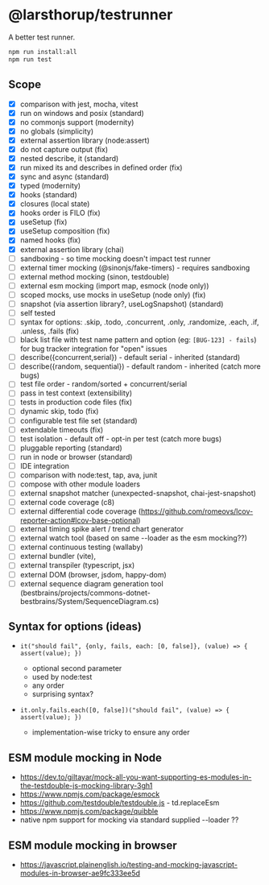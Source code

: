 # @larsthorup/testrunner

A better test runner.

```bash
npm run install:all
npm run test
```

## Scope

- [x] comparison with jest, mocha, vitest
- [x] run on windows and posix (standard)
- [x] no commonjs support (modernity)
- [x] no globals (simplicity)
- [x] external assertion library (node:assert)
- [x] do not capture output (fix)
- [x] nested describe, it (standard)
- [x] run mixed its and describes in defined order (fix)
- [x] sync and async (standard)
- [x] typed (modernity)
- [x] hooks (standard)
- [x] closures (local state)
- [x] hooks order is FILO (fix)
- [x] useSetup (fix)
- [x] useSetup composition (fix)
- [x] named hooks (fix)
- [x] external assertion library (chai)
- [ ] sandboxing - so time mocking doesn't impact test runner
- [ ] external timer mocking (@sinonjs/fake-timers) - requires sandboxing
- [ ] external method mocking (sinon, testdouble)
- [ ] external esm mocking (import map, esmock (node only))
- [ ] scoped mocks, use mocks in useSetup (node only) (fix)
- [ ] snapshot (via assertion library?, useLogSnapshot) (standard)
- [ ] self tested
- [ ] syntax for options: .skip, .todo, .concurrent, .only, .randomize, .each, .if, .unless, .fails (fix)
- [ ] black list file with test name pattern and option (eg: `[BUG-123] - fails`) for bug tracker integration for "open" issues
- [ ] describe({concurrent,serial}) - default serial - inherited (standard)
- [ ] describe({random, sequential}) - default random - inherited (catch more bugs)
- [ ] test file order - random/sorted + concurrent/serial
- [ ] pass in test context (extensibility)
- [ ] tests in production code files (fix)
- [ ] dynamic skip, todo (fix)
- [ ] configurable test file set (standard)
- [ ] extendable timeouts (fix)
- [ ] test isolation - default off - opt-in per test (catch more bugs)
- [ ] pluggable reporting (standard)
- [ ] run in node or browser (standard)
- [ ] IDE integration
- [ ] comparison with node:test, tap, ava, junit
- [ ] compose with other module loaders
- [ ] external snapshot matcher (unexpected-snapshot, chai-jest-snapshot)
- [ ] external code coverage (c8)
- [ ] external differential code coverage (https://github.com/romeovs/lcov-reporter-action#lcov-base-optional)
- [ ] external timing spike alert / trend chart generator
- [ ] external watch tool (based on same --loader as the esm mocking??)
- [ ] external continuous testing (wallaby)
- [ ] external bundler (vite),
- [ ] external transpiler (typescript, jsx)
- [ ] external DOM (browser, jsdom, happy-dom)
- [ ] external sequence diagram generation tool (bestbrains/projects/commons-dotnet-bestbrains/System/SequenceDiagram.cs)

## Syntax for options (ideas)

- `it("should fail", {only, fails, each: [0, false]}, (value) => { assert(value); })`

  - optional second parameter
  - used by node:test
  - any order
  - surprising syntax?

- `it.only.fails.each([0, false])("should fail", (value) => { assert(value); })`
  - implementation-wise tricky to ensure any order

## ESM module mocking in Node

- https://dev.to/giltayar/mock-all-you-want-supporting-es-modules-in-the-testdouble-js-mocking-library-3gh1
- https://www.npmjs.com/package/esmock
- https://github.com/testdouble/testdouble.js - td.replaceEsm
- https://www.npmjs.com/package/quibble
- native npm support for mocking via standard supplied --loader ??

## ESM module mocking in browser

- https://javascript.plainenglish.io/testing-and-mocking-javascript-modules-in-browser-ae9fc333ee5d
